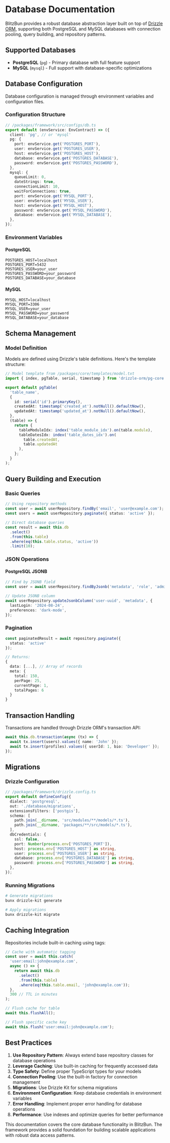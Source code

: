 # Database Documentation

BlitzBun provides a robust database abstraction layer built on top of [Drizzle ORM](https://orm.drizzle.team/), supporting both PostgreSQL and MySQL databases with connection pooling, query building, and repository patterns.

## Supported Databases

- **PostgreSQL** (`pg`) - Primary database with full feature support
- **MySQL** (`mysql`) - Full support with database-specific optimizations

## Database Configuration

Database configuration is managed through environment variables and configuration files.

### Configuration Structure

```typescript
// /packages/framework/src/configs/db.ts
export default (envService: EnvContract) => ({
  client: 'pg', // or 'mysql'
  pg: {
    port: envService.get('POSTGRES_PORT'),
    user: envService.get('POSTGRES_USER'),
    host: envService.get('POSTGRES_HOST'),
    database: envService.get('POSTGRES_DATABASE'),
    password: envService.get('POSTGRES_PASSWORD'),
  },
  mysql: {
    queueLimit: 0,
    dateStrings: true,
    connectionLimit: 10,
    waitForConnections: true,
    port: envService.get('MYSQL_PORT'),
    user: envService.get('MYSQL_USER'),
    host: envService.get('MYSQL_HOST'),
    password: envService.get('MYSQL_PASSWORD'),
    database: envService.get('MYSQL_DATABASE'),
  },
});
```

### Environment Variables

#### PostgreSQL

```env
POSTGRES_HOST=localhost
POSTGRES_PORT=5432
POSTGRES_USER=your_user
POSTGRES_PASSWORD=your_password
POSTGRES_DATABASE=your_database
```

#### MySQL

```env
MYSQL_HOST=localhost
MYSQL_PORT=3306
MYSQL_USER=your_user
MYSQL_PASSWORD=your_password
MYSQL_DATABASE=your_database
```

## Schema Management

### Model Definition

Models are defined using Drizzle's table definitions. Here's the template structure:

```typescript
// Model template from /packages/core/templates/model.txt
import { index, pgTable, serial, timestamp } from 'drizzle-orm/pg-core';

export default pgTable(
  'table_name',
  {
    id: serial('id').primaryKey(),
    createdAt: timestamp('created_at').notNull().defaultNow(),
    updatedAt: timestamp('updated_at').notNull().defaultNow(),
  },
  (table) => {
    return {
      tableModuleIdx: index('table_module_idx').on(table.module),
      tableDatesIdx: index('table_dates_idx').on(
        table.createdAt,
        table.updatedAt
      ),
    };
  }
);
```

## Query Building and Execution

### Basic Queries

```typescript
// Using repository methods
const user = await userRepository.findBy('email', 'user@example.com');
const users = await userRepository.paginate({ status: 'active' });

// Direct database queries
const result = await this.db
  .select()
  .from(this.table)
  .where(eq(this.table.status, 'active'))
  .limit(10);
```

### JSON Operations

#### PostgreSQL JSONB

```typescript
// Find by JSONB field
const user = await userRepository.findByJsonb('metadata', 'role', 'admin');

// Update JSONB column
await userRepository.updateJsonbColumn('user-uuid', 'metadata', {
  lastLogin: '2024-08-24',
  preferences: 'dark-mode',
});
```

### Pagination

```typescript
const paginatedResult = await repository.paginate({
  status: 'active'
});

// Returns:
{
  data: [...], // Array of records
  meta: {
    total: 150,
    perPage: 25,
    currentPage: 1,
    totalPages: 6
  }
}
```

## Transaction Handling

Transactions are handled through Drizzle ORM's transaction API:

```typescript
await this.db.transaction(async (tx) => {
  await tx.insert(users).values({ name: 'John' });
  await tx.insert(profiles).values({ userId: 1, bio: 'Developer' });
});
```

## Migrations

### Drizzle Configuration

```typescript
// /packages/framework/drizzle.config.ts
export default defineConfig({
  dialect: 'postgresql',
  out: './database/migrations',
  extensionsFilters: ['postgis'],
  schema: [
    path.join(__dirname, 'src/modules/**/models/*.ts'),
    path.join(__dirname, 'packages/**/src/models/*.ts'),
  ],
  dbCredentials: {
    ssl: false,
    port: Number(process.env['POSTGRES_PORT']),
    host: process.env['POSTGRES_HOST'] as string,
    user: process.env['POSTGRES_USER'] as string,
    database: process.env['POSTGRES_DATABASE'] as string,
    password: process.env['POSTGRES_PASSWORD'] as string,
  },
});
```

### Running Migrations

```bash
# Generate migrations
bunx drizzle-kit generate

# Apply migrations
bunx drizzle-kit migrate
```

## Caching Integration

Repositories include built-in caching using tags:

```typescript
// Cache with automatic tagging
const user = await this.catch(
  'user:email:john@example.com',
  async () => {
    return await this.db
      .select()
      .from(this.table)
      .where(eq(this.table.email, 'john@example.com'));
  },
  300 // TTL in minutes
);

// Flush cache for table
await this.flushAll();

// Flush specific cache key
await this.flush('user:email:john@example.com');
```

## Best Practices

1. **Use Repository Pattern**: Always extend base repository classes for database operations
2. **Leverage Caching**: Use built-in caching for frequently accessed data
3. **Type Safety**: Define proper TypeScript types for your models
4. **Connection Pooling**: Use the built-in factory for connection management
5. **Migrations**: Use Drizzle Kit for schema migrations
6. **Environment Configuration**: Keep database credentials in environment variables
7. **Error Handling**: Implement proper error handling for database operations
8. **Performance**: Use indexes and optimize queries for better performance

This documentation covers the core database functionality in BlitzBun. The framework provides a solid foundation for building scalable applications with robust data access patterns.
